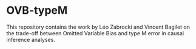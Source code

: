 # OVB-typeM

This repository contains the work by Léo Zabrocki and Vincent Bagilet on the trade-off between Omitted Variable Bias and type M error in causal inference analyses.